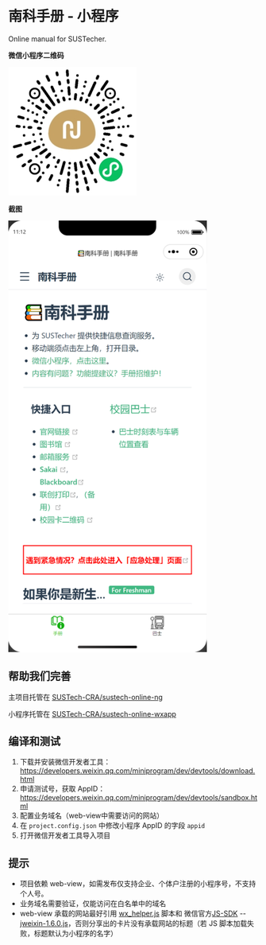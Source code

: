 # 南科手册 - 小程序

Online manual for SUSTecher.

**微信小程序二维码**

![qrcode](doc/qr-code.jpg)

**截图**

<img src="doc/Screenshot.png" width="400px" />

## 帮助我们完善

主项目托管在 [SUSTech-CRA/sustech-online-ng](https://github.com/SUSTech-CRA/sustech-online-ng)

小程序托管在 [SUSTech-CRA/sustech-online-wxapp](https://github.com/SUSTech-CRA/sustech-online-wxapp)

## 编译和测试
1. 下载并安装微信开发者工具：https://developers.weixin.qq.com/miniprogram/dev/devtools/download.html
2. 申请测试号，获取 AppID：https://developers.weixin.qq.com/miniprogram/dev/devtools/sandbox.html
3. 配置业务域名（web-view中需要访问的网站）
4. 在 `project.config.json` 中修改小程序 AppID 的字段 `appid`
5. 打开微信开发者工具导入项目

## 提示
* 项目依赖 web-view，如需发布仅支持企业、个体户注册的小程序号，不支持个人号。
* 业务域名需要验证，仅能访问在白名单中的域名
* web-view 承载的网站最好引用 [wx_helper.js](https://github.com/SUSTech-CRA/sustech-online-ng/blob/master/docs/.vuepress/public/wx_helper.js) 脚本和 微信官方[JS-SDK](https://developers.weixin.qq.com/doc/offiaccount/OA_Web_Apps/JS-SDK.html) -- [jweixin-1.6.0.js](http://res.wx.qq.com/open/js/jweixin-1.6.0.js)，否则分享出的卡片没有承载网站的标题（若 JS 脚本加载失败，标题默认为小程序的名字）
